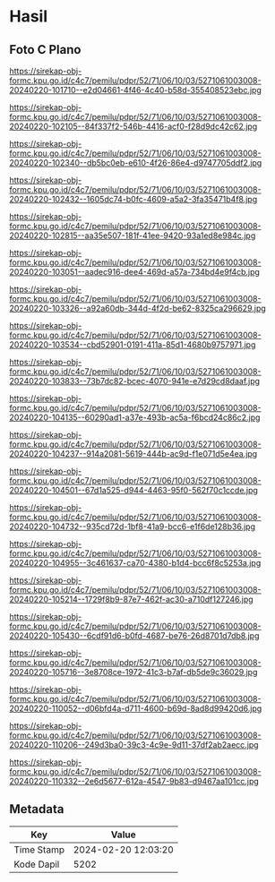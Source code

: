 # Hasil

## Foto C Plano

https://sirekap-obj-formc.kpu.go.id/c4c7/pemilu/pdpr/52/71/06/10/03/5271061003008-20240220-101710--e2d04661-4f46-4c40-b58d-355408523ebc.jpg

https://sirekap-obj-formc.kpu.go.id/c4c7/pemilu/pdpr/52/71/06/10/03/5271061003008-20240220-102105--84f337f2-546b-4416-acf0-f28d9dc42c62.jpg

https://sirekap-obj-formc.kpu.go.id/c4c7/pemilu/pdpr/52/71/06/10/03/5271061003008-20240220-102340--db5bc0eb-e610-4f26-86e4-d9747705ddf2.jpg

https://sirekap-obj-formc.kpu.go.id/c4c7/pemilu/pdpr/52/71/06/10/03/5271061003008-20240220-102432--1605dc74-b0fc-4609-a5a2-3fa35471b4f8.jpg

https://sirekap-obj-formc.kpu.go.id/c4c7/pemilu/pdpr/52/71/06/10/03/5271061003008-20240220-102815--aa35e507-181f-41ee-9420-93a1ed8e984c.jpg

https://sirekap-obj-formc.kpu.go.id/c4c7/pemilu/pdpr/52/71/06/10/03/5271061003008-20240220-103051--aadec916-dee4-469d-a57a-734bd4e9f4cb.jpg

https://sirekap-obj-formc.kpu.go.id/c4c7/pemilu/pdpr/52/71/06/10/03/5271061003008-20240220-103326--a92a60db-344d-4f2d-be62-8325ca296629.jpg

https://sirekap-obj-formc.kpu.go.id/c4c7/pemilu/pdpr/52/71/06/10/03/5271061003008-20240220-103534--cbd52901-0191-411a-85d1-4680b9757971.jpg

https://sirekap-obj-formc.kpu.go.id/c4c7/pemilu/pdpr/52/71/06/10/03/5271061003008-20240220-103833--73b7dc82-bcec-4070-941e-e7d29cd8daaf.jpg

https://sirekap-obj-formc.kpu.go.id/c4c7/pemilu/pdpr/52/71/06/10/03/5271061003008-20240220-104135--60290ad1-a37e-493b-ac5a-f6bcd24c86c2.jpg

https://sirekap-obj-formc.kpu.go.id/c4c7/pemilu/pdpr/52/71/06/10/03/5271061003008-20240220-104237--914a2081-5619-444b-ac9d-f1e071d5e4ea.jpg

https://sirekap-obj-formc.kpu.go.id/c4c7/pemilu/pdpr/52/71/06/10/03/5271061003008-20240220-104501--67d1a525-d944-4463-95f0-562f70c1ccde.jpg

https://sirekap-obj-formc.kpu.go.id/c4c7/pemilu/pdpr/52/71/06/10/03/5271061003008-20240220-104732--935cd72d-1bf8-41a9-bcc6-e1f6de128b36.jpg

https://sirekap-obj-formc.kpu.go.id/c4c7/pemilu/pdpr/52/71/06/10/03/5271061003008-20240220-104955--3c461637-ca70-4380-b1d4-bcc6f8c5253a.jpg

https://sirekap-obj-formc.kpu.go.id/c4c7/pemilu/pdpr/52/71/06/10/03/5271061003008-20240220-105214--1729f8b9-87e7-462f-ac30-a710df127246.jpg

https://sirekap-obj-formc.kpu.go.id/c4c7/pemilu/pdpr/52/71/06/10/03/5271061003008-20240220-105430--6cdf91d6-b0fd-4687-be76-26d8701d7db8.jpg

https://sirekap-obj-formc.kpu.go.id/c4c7/pemilu/pdpr/52/71/06/10/03/5271061003008-20240220-105716--3e8708ce-1972-41c3-b7af-db5de9c36029.jpg

https://sirekap-obj-formc.kpu.go.id/c4c7/pemilu/pdpr/52/71/06/10/03/5271061003008-20240220-110052--d06bfd4a-d711-4600-b69d-8ad8d99420d6.jpg

https://sirekap-obj-formc.kpu.go.id/c4c7/pemilu/pdpr/52/71/06/10/03/5271061003008-20240220-110206--249d3ba0-39c3-4c9e-9d11-37df2ab2aecc.jpg

https://sirekap-obj-formc.kpu.go.id/c4c7/pemilu/pdpr/52/71/06/10/03/5271061003008-20240220-110332--2e6d5677-612a-4547-9b83-d9467aa101cc.jpg


## Metadata

| Key        | Value               |
| ---------- | ------------------- |
| Time Stamp | 2024-02-20 12:03:20 |
| Kode Dapil | 5202                |



